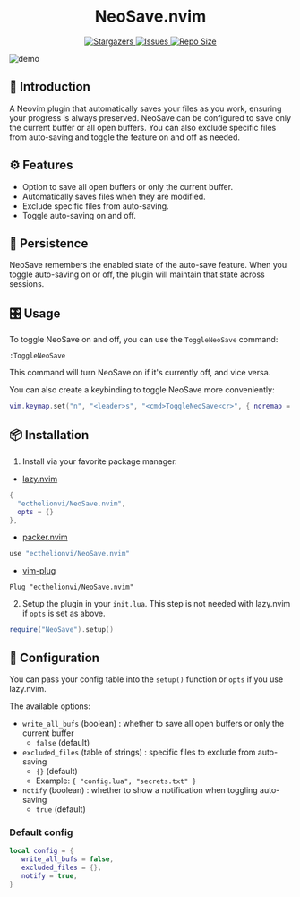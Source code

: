 <h1 align="center">
NeoSave.nvim
</h1>

<p align="center">
  <a href="https://github.com/ecthelionvi/NeoSave/stargazers">
    <img
      alt="Stargazers"
      src="https://img.shields.io/github/stars/ecthelionvi/NeoSave?style=for-the-badge&logo=starship&color=fae3b0&logoColor=d9e0ee&labelColor=282a36"
    />
  </a>
  <a href="https://github.com/ecthelionvi/NeoSave/issues">
    <img
      alt="Issues"
      src="https://img.shields.io/github/issues/ecthelionvi/NeoSave?style=for-the-badge&logo=gitbook&color=ddb6f2&logoColor=d9e0ee&labelColor=282a36"
    />
  </a>
  <a href="https://github.com/ecthelionvi/NeoSave/contributors">
    <img
      alt="Repo Size"
      src="https://img.shields.io/github/repo-size/ecthelionvi/NeoSave?style=for-the-badge&logo=opensourceinitiative&color=abe9b3&logoColor=d9e0ee&labelColor=282a36"
    />
  </a>
</p>

![demo](link-to-gif)

## 📃 Introduction

A Neovim plugin that automatically saves your files as you work, ensuring your progress is always preserved. NeoSave can be configured to save only the current buffer or all open buffers. You can also exclude specific files from auto-saving and toggle the feature on and off as needed.

## ⚙️ Features

- Option to save all open buffers or only the current buffer.
- Automatically saves files when they are modified.
- Exclude specific files from auto-saving.
- Toggle auto-saving on and off.

## 🔄 Persistence

NeoSave remembers the enabled state of the auto-save feature. When you toggle auto-saving on or off, the plugin will maintain that state across sessions.

## 🎛️ Usage

To toggle NeoSave on and off, you can use the `ToggleNeoSave` command:

```vim
:ToggleNeoSave
```
This command will turn NeoSave on if it's currently off, and vice versa.

You can also create a keybinding to toggle NeoSave more conveniently:

```lua
vim.keymap.set("n", "<leader>s", "<cmd>ToggleNeoSave<cr>", { noremap = true, silent = true })
```

## 📦 Installation

1. Install via your favorite package manager.

- [lazy.nvim](https://github.com/folke/lazy.nvim)
```lua
{
  "ecthelionvi/NeoSave.nvim",
  opts = {}
},
```

- [packer.nvim](https://github.com/wbthomason/packer.nvim)
```lua
use "ecthelionvi/NeoSave.nvim"
```

- [vim-plug](https://github.com/junegunn/vim-plug)
```VimL
Plug "ecthelionvi/NeoSave.nvim"
```

2. Setup the plugin in your `init.lua`. This step is not needed with lazy.nvim if `opts` is set as above.

```lua
require("NeoSave").setup()
```

## 🔧 Configuration

You can pass your config table into the `setup()` function or `opts` if you use lazy.nvim.

The available options:

- `write_all_bufs` (boolean) : whether to save all open buffers or only the current buffer
  - `false` (default)
- `excluded_files` (table of strings) : specific files to exclude from auto-saving
  - `{}` (default)
  - Example: `{ "config.lua", "secrets.txt" }`
- `notify` (boolean) : whether to show a notification when toggling auto-saving
  - `true` (default)

### Default config

```Lua
local config = {
   write_all_bufs = false,
   excluded_files = {},
   notify = true,
}
```
